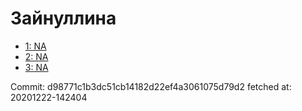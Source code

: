 # Зайнуллина
- [1: NA](1.md)
- [2: NA](2.md)
- [3: NA](3.md)

Commit: d98771c1b3dc51cb14182d22ef4a3061075d79d2
 fetched at: 20201222-142404
